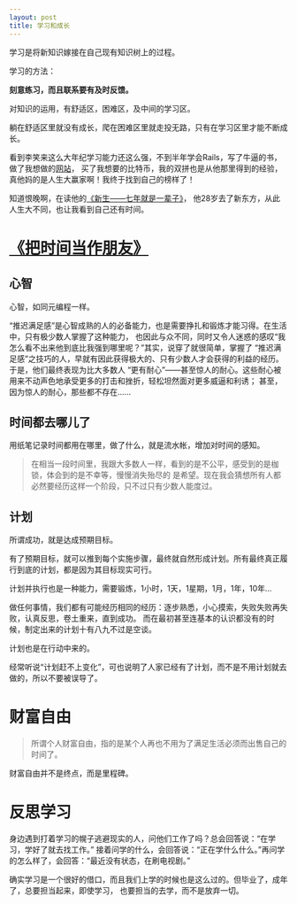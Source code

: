```yaml
---
layout: post
title: 学习和成长
---
```


学习是将新知识嫁接在自己现有知识树上的过程。

学习的方法：

**刻意练习，而且联系要有及时反馈。**

对知识的运用，有舒适区，困难区，及中间的学习区。

躺在舒适区里就没有成长，爬在困难区里就走投无路，只有在学习区里才能不断成长。

看到李笑来这么大年纪学习能力还这么强，不到半年学会Rails，写了牛逼的书，做了我想做的[网站](http://zhibimo.com)，
买了我想要的比特币，我的双拼也是从他那里得到的经验，真他妈的是人生大赢家啊！我终于找到自己的榜样了！

知道恨晚啊，在读他的[《新生——七年就是一辈子》](http://zhibimo.com/books/xiaolai/reborn-every-7-years)，
他28岁去了新东方，从此人生大不同，也让我看到自己还有时间。

# [《把时间当作朋友》](http://zhibimo.com/books/xiaolai/ba-shi-jian-dang-zuo-peng-you)

## 心智

心智，如同元编程一样。

“推迟满足感”是心智成熟的人的必备能力，也是需要挣扎和锻炼才能习得。在生活中，只有极少数人掌握了这种能力，
也因此与众不同，同时又令人迷惑的感叹“我怎么看不出来他到底比我强到哪里呢？”其实，说穿了就很简单，掌握了
“推迟满足感”之技巧的人，早就有因此获得极大的、只有少数人才会获得的利益的经历。于是，他们最终表现为比大多数人
“更有耐心”——甚至惊人的耐心。这些耐心被用来不动声色地承受更多的打击和挫折，轻松坦然面对更多威逼和利诱；
甚至，因为惊人的耐心，那些都不存在……



## 时间都去哪儿了

用纸笔记录时间都用在哪里，做了什么，就是流水帐，增加对时间的感知。

> 在相当一段时间里，我跟大多数人一样，看到的是不公平，感受到的是枷锁，体会到的是不幸等，慢慢消失殆尽的
是希望。现在我会猜想所有人都必然要经历这样一个阶段，只不过只有少数人能度过。

## 计划

所谓成功，就是达成预期目标。

有了预期目标，就可以推到每个实施步骤，最终就自然形成计划。所有最终真正履行到底的计划，都是因为其目标现实可行。

计划并执行也是一种能力，需要锻炼，1小时，1天，1星期，1月，1年，10年...

做任何事情，我们都有可能经历相同的经历：逐步熟悉，小心摸索，失败失败再失败，认真反思，卷土重来，直到成功。
而在最初甚至连基本的认识都没有的时候，制定出来的计划十有八九不过是空谈。

计划也是在行动中来的。

经常听说“计划赶不上变化”，可也说明了人家已经有了计划，而不是不用计划就去做的，所以不要被误导了。

# 财富自由

> 所谓个人财富自由，指的是某个人再也不用为了满足生活必须而出售自己的时间了。

财富自由并不是终点，而是里程碑。


# 反思学习
身边遇到打着学习的幌子逃避现实的人，问他们工作了吗？总会回答说：“在学习，学好了就去找工作。”
接着问学的什么，会回答说：“正在学什么什么。”再问学的怎么样了，会回答：“最近没有状态，在刷电视剧。”

确实学习是一个很好的借口，而且我们上学的时候也是这么过的。但毕业了，成年了，总要担当起来，即使学习，
也要担当的去学，而不是放弃一切。
